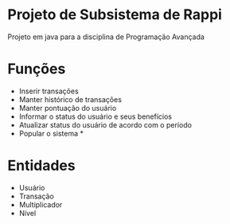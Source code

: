 # Projeto de Subsistema de Rappi
Projeto em java para a disciplina de Programação Avançada 


# Funções 
- Inserir transações
- Manter histórico de transações
- Manter pontuação do usuário
- Informar o status do usuário e seus benefícios
- Atualizar status do usuário de acordo com o período
- Popular o sistema *

# Entidades
- Usuário
- Transação
- Multiplicador
- Nível 
